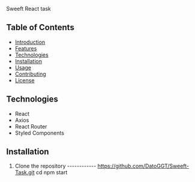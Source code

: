 
 Sweeft React task 




## Table of Contents

- [Introduction](#introduction)
- [Features](#features)
- [Technologies](#technologies)
- [Installation](#installation)
- [Usage](#usage)
- [Contributing](#contributing)
- [License](#license)





## Technologies

- React
- Axios
- React Router
- Styled Components

## Installation

1. Clone the repository
  ------------ https://github.com/DatoGGT/Sweeft-Task.git
cd 
npm start
